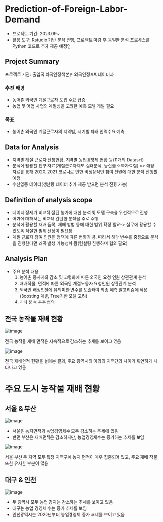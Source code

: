 # Prediction-of-Foreign-Labor-Demand
- 프로젝트 기간: 2023.09~
- 활용 도구: Rstudio 기반 분석 진행, 프로젝트 마감 후 동일한 분석 프로세스를 Python 코드로 추가 제공 예정임
## Project Summary

프로젝트 기관: 출입국 외국인정책본부 외국인정보빅데이터과

### 추진 배경

- 농어촌 외국인 계절근로자 도입 수요 급증
- 농업 및 어업 사업의 계절성을 고려한 예측 모델 개발 필요

### 목표

- 농어촌 외국인 계절근로자의 지역별, 시기별 미래 인력수요 예측
 
## Data for Analysis

- 지역별 계절 근로자 신청현황, 지역별 농업경영체 현황 등(11개의 Dataset)
- 분석에 활용할 연구 자료(계절근로자제도 실태분석, 농산물 소득자료집)
  => 해당 자료를 통해 2020, 2021 코로나로 인한 비정상적인 참여 인원에 대한 분석 진행할 예정
- 수산업종 데이터(생산량 데이터 추가 제공 받으면 분석 진행 가능)

## Definition of analysis scope

- 데이터 정제가 비교적 잘된 농가에 대한 분석 및 모델 구축을 우선적으로 진행
- 어가에 대해서는 비교적 간단한 분석을 주로 수행
- 분석에 활용할 재배 품목, 재배 방법 등에 대한 범위 확정 필요-> 실무에 활용할 수 있도록 적절한 범위 선정이 필요함
- 계절 근로자 참여 인원은 정책에 따른 변화가 큼. 따라서 해당 변수를 중점으로 분석을 진행한다면 왜곡 발생 가능성이 큼(컨설팅 진행하며 협의 필요)

## Analysis Plan

- 주요 분석 내용
  1. 농어촌 종사자의 감소 및 고령화에 따른 외국인 요청 인원 상관관계 분석
  2. 재배작물, 면적에 따른 외국인 계절노동자 요청인원 상관관계 분석
  3. 외국인 배정인원에 유의미한 변수를 도출하여 최종 예측 알고리즘에 적용(Boosting 계열, Tree기반 모델 고려)
  4. 기타 분석 추후 협의

## 전국 농작물 재배 현황

![image](https://github.com/eumtaewon/Prediction-of-Foreign-Labor-Demand/assets/104436260/2a3a74ae-a197-4ed4-8d74-23b1ba34d17e)

전국 농작물 재배 면적은 지속적으로 감소하는 추세를 보이고 있음

![image](https://github.com/eumtaewon/Prediction-of-Foreign-Labor-Demand/assets/104436260/91b6c125-0001-4e5a-944e-314871dcfb9e)

전국 재배면적 현황을 살펴본 결과, 주요 광역시와 이외의 지역간의 차이가 확연하게 나타나고 있음

# 주요 도시 농작물 재배 현황

## 서울 & 부산
![image](https://github.com/eumtaewon/Prediction-of-Foreign-Labor-Demand/assets/104436260/a9f8261d-baa2-44d3-8c0d-afbc2a2a7218)

- 서울은 농지면적과 농업경영체수 모두 감소하는 추세에 있음
- 반면 부산은 재배면적은 감소하지만, 농업경영체수는 증가하는 추세를 보임

![image](https://github.com/eumtaewon/Prediction-of-Foreign-Labor-Demand/assets/104436260/19b8cb07-5571-4e91-bd3d-bfe69daf619b)

서울 부산 두 지역 모두 특정 지역구에 농지 면적이 매우 집중되어 있고, 주요 재배 작물 또한 유사한 부분이 많음

## 대구 & 인천

![image](https://github.com/eumtaewon/Prediction-of-Foreign-Labor-Demand/assets/104436260/b903fd42-9536-4f79-bdf9-8c5e0060e1f0)

- 두 광역시 모두 농업 경지는 감소하는 추세를 보이고 있음
- 대구는 농업 경영체 수는 증가 추세를 보임
- 인천광역시는 2020년부터 농업경영체 증가 추세를 보이고 있음
